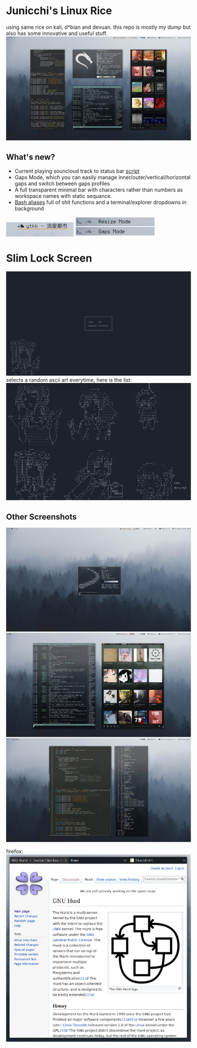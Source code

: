 # Junicchi's Linux Rice
using same rice on kali, d*bian and devuan. this repo is mostly my dump but also has some innovative and useful stuff.
![Single](Screenshots/rice_0.png)


## What's new?
 - Current playing souncloud track to status bar [script](https://github.com/KebabLord/dotfiles/blob/master/i3/scripts/soundcloud)
 - Gaps Mode, which you can easily manage inner/outer/vertical/horizontal gaps and switch between gaps profiles
 - A full transparent minimal bar with characters rather than numbers as workspace names with static sequance.
 - [Bash aliases](https://github.com/KebabLord/dotfiles/blob/master/.bash_aliases) full of shit functions and a terminal/explorer dropdowns in background 

![CurrentTrack](Screenshots/sc.png)
![Modes](Screenshots/modes.png)

# Slim Lock Screen
![Slim theme](slim/preview.png)
selects a random ascii art everytime, here is the list: 
![List of ascii arts](slim/ascii_list.png)

## Other Screenshots
 ![Single](Screenshots/rice_1.png)
 ![Single](Screenshots/rice_2.png)
 ![Single](Screenshots/rice_3.png)

firefox:
 ![Single](Screenshots/firefox.png)

